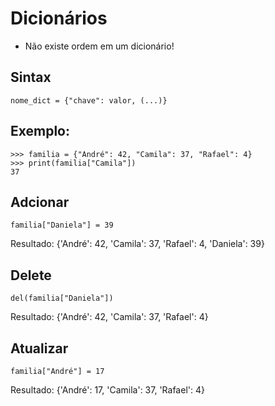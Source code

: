 # Dicionários
- Não existe ordem em um dicionário!

## Sintax

```
nome_dict = {"chave": valor, (...)} 
```


## Exemplo:
```
>>> familia = {"André": 42, "Camila": 37, "Rafael": 4}
>>> print(familia["Camila"])
37
```


## Adcionar
```
familia["Daniela"] = 39
```
Resultado:
{'André': 42, 'Camila': 37, 'Rafael': 4, 'Daniela': 39}


## Delete 

```
del(familia["Daniela"])
```
Resultado:
{'André': 42, 'Camila': 37, 'Rafael': 4}

## Atualizar

```
familia["André"] = 17
```
Resultado: {'André': 17, 'Camila': 37, 'Rafael': 4}


